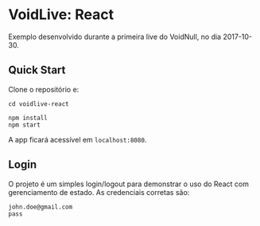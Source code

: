 # VoidLive: React

Exemplo desenvolvido durante a primeira live do VoidNull, no dia 2017-10-30.


## Quick Start

Clone o repositório e:

    cd voidlive-react

    npm install
    npm start

A app ficará acessível em `localhost:8080`.


## Login

O projeto é um simples login/logout para demonstrar o uso do React com gerenciamento de estado.
As credenciais corretas são:

    john.doe@gmail.com
    pass
